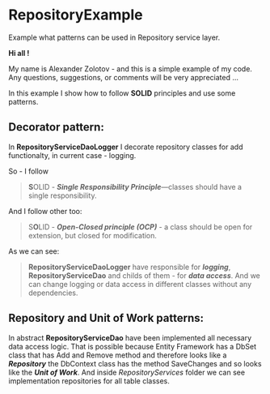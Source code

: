 # RepositoryExample
Example what patterns can be used in Repository service layer.

**Hi all !**

My name is Alexander Zolotov - and this is a simple example of my code. Any questions, suggestions, or comments will be very appreciated ...

In this example I show how to follow **SOLID** principles and use some patterns.

## Decorator pattern: ##
 In **RepositoryServiceDaoLogger** I decorate repository classes for add functionalty, in current case - logging.

So - I follow 
> **S**OLID  - ***Single Responsibility Principle***—classes should have a single responsibility.

And I follow other too:
> S**O**LID - ***Open-Closed principle (OCP)*** - a class should be open for extension, but closed for modification.

As we can see: 
>  **RepositoryServiceDaoLogger** have responsible for ***logging***, **RepositoryServiceDao** and childs of them - for ***data access***. And we can change logging or data access in different classes without any dependencies.

## Repository and Unit of Work patterns: ##

In abstract **RepositoryServiceDao** have been implemented all necessary data access logic. That is possible because Entity Framework has a DbSet class that has Add and Remove method and therefore looks like a ***Repository*** the DbContext class has the method SaveChanges and so looks like the ***Unit of Work***. 
And inside *RepositoryServices* folder we can see implementation repositories for all table classes.




